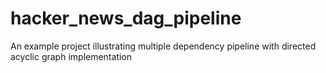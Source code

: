 # hacker_news_dag_pipeline
An example project illustrating multiple dependency pipeline with directed acyclic graph implementation
